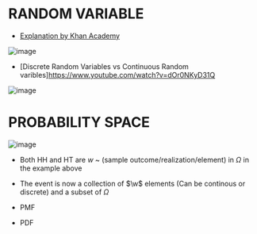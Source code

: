 
# RANDOM VARIABLE 



+ [Explanation by Khan Academy](https://www.youtube.com/watch?v=3v9w79NhsfI)

![image](https://user-images.githubusercontent.com/21141607/198245231-64e154ac-9201-4120-9a95-05a285a6f19b.png)

+ [Discrete Random Variables vs Continuous Random varibles]https://www.youtube.com/watch?v=dOr0NKyD31Q

![image](https://user-images.githubusercontent.com/21141607/198245997-72a7ee1c-2887-4810-affc-cd279ae45321.png)



# PROBABILITY SPACE 

![image](https://user-images.githubusercontent.com/21141607/198247389-696be406-ac9c-45b1-9040-2db549328e77.png)


+ Both HH and HT are $w$ ~ (sample outcome/realization/element) in $\Omega$ in the example above 
+ The event is now a collection of $\w$ elements (Can be continous or discrete) and a subset of $\Omega$


+ PMF 
+ PDF 
